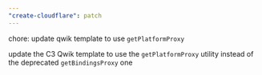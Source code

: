 ```yaml
---
"create-cloudflare": patch
---
```


chore: update qwik template to use `getPlatformProxy`

update the C3 Qwik template to use the `getPlatformProxy` utility instead of the deprecated `getBindingsProxy` one
